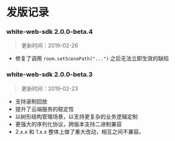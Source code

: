 # 发版记录

### white-web-sdk 2.0.0-beta.4

> 更新时间：2019-02-26

- 修复了调用 ``room.setScenePath("...")`` 之后无法立即生效的缺陷

### white-web-sdk 2.0.0-beta.3

> 更新时间：2019-02-23

- 支持录制回放
- 提升了云端服务的稳定性
- 以树形结构管理场景，以支持更复杂的业务逻辑定制
- 更强大的序列化协议，跨版本支持二进制兼容
- 2.x.x 和 1.x.x 整体上做了重大改动，相互之间不兼容。

